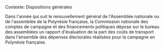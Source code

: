 Contexte: Dispositions générales

Dans l'année qui suit le renouvellement général de l'Assemblée nationale ou de l'assemblée de la Polynésie française, la Commission nationale des comptes de campagne et des financements politiques dépose sur le bureau des assemblées un rapport d'évaluation de la part des coûts de transport dans l'ensemble des dépenses électorales réalisées pour la campagne en Polynésie française.